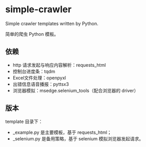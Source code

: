 # simple-crawler

Simple crawler templates written by Python.

简单的爬虫 Python 模板。

## 依赖

- http 请求发起与响应内容解析：requests_html
- 控制台进度条：tqdm
- Excel文件处理：openpyxl
- 出错信息语音播报：pyttsx3
- 浏览器模拟：msedge.selenium_tools（配合浏览器的 driver）

## 版本

template 目录下：

- _example.py 是主要模板，基于 requests_html；
- _selenium.py 是备用策略，基于 selenium 模拟浏览器发起请求。
